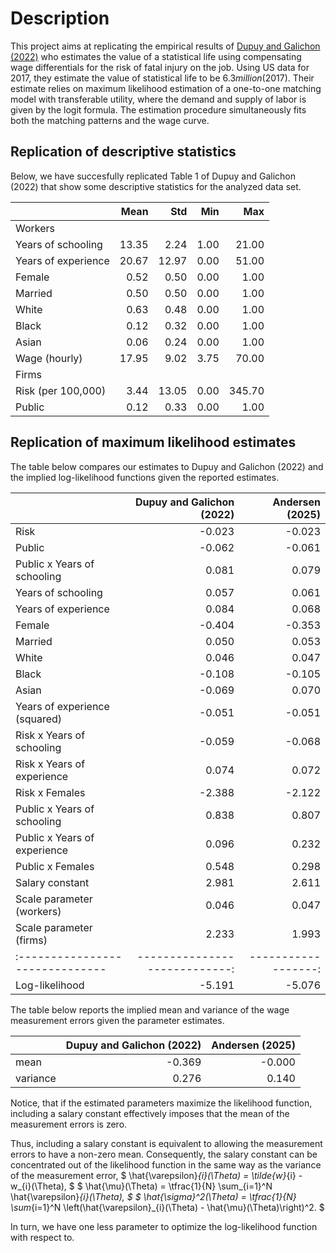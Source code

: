 
# Description
This project aims at replicating the empirical results of [Dupuy and Galichon (2022)](https://doi.org/10.3982/QE928) who estimates the value of a statistical life using compensating wage differentials for the risk of fatal injury on the job. Using US data for 2017, they estimate the value of statistical life to be $6.3 million ($2017). Their estimate relies on maximum likelihood estimation of a one-to-one matching model with transferable utility, where the demand and supply of labor is given by the logit formula. The estimation procedure simultaneously fits both the matching patterns and the wage curve.

## Replication of descriptive statistics
Below, we have succesfully replicated Table 1 of Dupuy and Galichon (2022) that show some descriptive statistics for the analyzed data set.

|                     |   Mean |   Std |   Min |    Max |
|:--------------------|-------:|------:|------:|-------:|
| Workers             |        |       |       |        |
| Years of schooling  |  13.35 |  2.24 |  1.00 |  21.00 |
| Years of experience |  20.67 | 12.97 |  0.00 |  51.00 |
| Female              |   0.52 |  0.50 |  0.00 |   1.00 |
| Married             |   0.50 |  0.50 |  0.00 |   1.00 |
| White               |   0.63 |  0.48 |  0.00 |   1.00 |
| Black               |   0.12 |  0.32 |  0.00 |   1.00 |
| Asian               |   0.06 |  0.24 |  0.00 |   1.00 |
| Wage (hourly)       |  17.95 |  9.02 |  3.75 |  70.00 |
| Firms               |        |       |       |        |
| Risk (per 100,000)  |   3.44 | 13.05 |  0.00 | 345.70 |
| Public              |   0.12 |  0.33 |  0.00 |   1.00 |

## Replication of maximum likelihood estimates
The table below compares our estimates to Dupuy and Galichon (2022) and the implied log-likelihood functions given the reported estimates.

|                               |   Dupuy and Galichon (2022) |   Andersen (2025) |
|:------------------------------|----------------------------:|------------------:|
| Risk                          |                      -0.023 |            -0.023 |
| Public                        |                      -0.062 |            -0.061 |
| Public x Years of schooling   |                       0.081 |             0.079 |
| Years of schooling            |                       0.057 |             0.061 |
| Years of experience           |                       0.084 |             0.068 |
| Female                        |                      -0.404 |            -0.353 |
| Married                       |                       0.050 |             0.053 |
| White                         |                       0.046 |             0.047 |
| Black                         |                      -0.108 |            -0.105 |
| Asian                         |                      -0.069 |             0.070 |
| Years of experience (squared) |                      -0.051 |            -0.051 |
| Risk x Years of schooling     |                      -0.059 |            -0.068 |
| Risk x Years of experience    |                       0.074 |             0.072 |
| Risk x Females                |                      -2.388 |            -2.122 |
| Public x Years of schooling   |                       0.838 |             0.807 |
| Public x Years of experience  |                       0.096 |             0.232 |
| Public x Females              |                       0.548 |             0.298 |
| Salary constant               |                       2.981 |             2.611 |
| Scale parameter (workers)     |                       0.046 |             0.047 |
| Scale parameter (firms)       |                       2.233 |             1.993 |
|:------------------------------|----------------------------:|------------------:|
| Log-likelihood                |                      -5.191 |            -5.076 |

The table below reports the implied mean and variance of the wage measurement errors given the parameter estimates.

|          |   Dupuy and Galichon (2022) |   Andersen (2025) |
|:---------|----------------------------:|------------------:|
| mean     |                      -0.369 |            -0.000 |
| variance |                       0.276 |             0.140 |

Notice, that if the estimated parameters maximize the likelihood function, including a salary constant effectively imposes that the mean of the measurement errors is zero.

Thus, including a salary constant is equivalent to allowing the measurement errors to have a non-zero mean.
Consequently, the salary constant can be concentrated out of the likelihood function in the same way as the variance of the measurement error,
$
    \hat{\varepsilon}_{i}(\Theta) = \tilde{w}_{i} - w_{i}(\Theta), 
$
$
    \hat{\mu}(\Theta) = \tfrac{1}{N} \sum_{i=1}^N \hat{\varepsilon}_{i}(\Theta),
$
$
    \hat{\sigma}^2(\Theta) = \tfrac{1}{N} \sum_{i=1}^N \left(\hat{\varepsilon}_{i}(\Theta) - \hat{\mu}(\Theta)\right)^2.
$

In turn, we have one less parameter to optimize the log-likelihood function with respect to.

